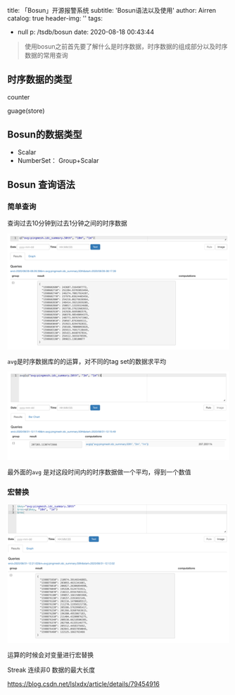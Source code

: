 title: 「Bosun」开源报警系统
subtitle: 'Bosun语法以及使用'
author: Airren
catalog: true
header-img: ''
tags:
  - null
p: /tsdb/bosun
date: 2020-08-18 00:43:44



> 使用bosun之前首先要了解什么是时序数据，时序数据的组成部分以及时序数据的常用查询



## 时序数据的类型



counter

guage(store)



## Bosun的数据类型

- Scalar
- NumberSet：   Group+Scalar



## Bosun 查询语法

### 简单查询

查询过去10分钟到过去1分钟之间的时序数据

![image-20200828162829110](bosun/image-20200828162829110.png)



`avg`是时序数据库的的运算，对不同的tag set的数据求平均

![image-20200831201920566](bosun/image-20200831201920566.png)

最外面的`avg` 是对这段时间内的时序数据做一个平均，得到一个数值



### 宏替换

![image-20200831202225643](bosun/image-20200831202225643.png)

运算的时候会对变量进行宏替换









Streak 连续非0 数据的最大长度

https://blog.csdn.net/lslxdx/article/details/79454916